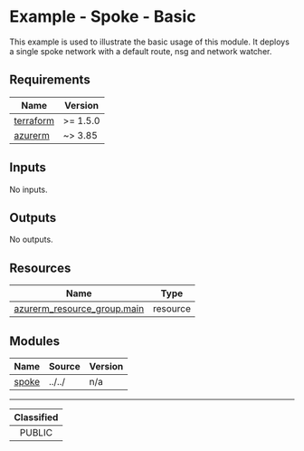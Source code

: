 # Example - Spoke - Basic

This example is used to illustrate the basic usage of this module.  It deploys a single spoke network with a default route, nsg and network watcher.

<!-- BEGIN_TF_DOCS -->
## Requirements

| Name | Version |
|------|---------|
| <a name="requirement_terraform"></a> [terraform](#requirement\_terraform) | >= 1.5.0 |
| <a name="requirement_azurerm"></a> [azurerm](#requirement\_azurerm) | ~> 3.85 |

## Inputs

No inputs.

## Outputs

No outputs.

## Resources

| Name | Type |
|------|------|
| [azurerm_resource_group.main](https://registry.terraform.io/providers/hashicorp/azurerm/latest/docs/resources/resource_group) | resource |

## Modules

| Name | Source | Version |
|------|--------|---------|
| <a name="module_spoke"></a> [spoke](#module\_spoke) | ../../ | n/a |
<!-- END_TF_DOCS -->
_______________
| Classified  |
| :---------: |
|   PUBLIC    |